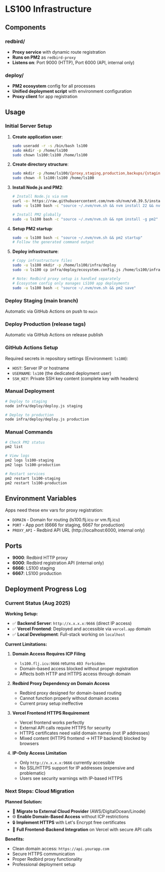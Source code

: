 # LS100 Infrastructure

## Components

### redbird/
- **Proxy service** with dynamic route registration
- **Runs on PM2** as `redbird-proxy`
- **Listens on**: Port 9000 (HTTP), Port 6000 (API, internal only)

### deploy/
- **PM2 ecosystem** config for all processes
- **Unified deployment script** with environment configuration
- **Proxy client** for app registration

## Usage

### Initial Server Setup

1. **Create application user**:
   ```bash
   sudo useradd -r -s /bin/bash ls100
   sudo mkdir -p /home/ls100
   sudo chown ls100:ls100 /home/ls100
   ```

2. **Create directory structure**:
   ```bash
   sudo mkdir -p /home/ls100/{proxy,staging,production,backups/{staging,production},logs}
   sudo chown -R ls100:ls100 /home/ls100
   ```

3. **Install Node.js and PM2**:
   ```bash
   # Install Node.js via nvm
   curl -o- https://raw.githubusercontent.com/nvm-sh/nvm/v0.39.5/install.sh | sudo -u ls100 bash
   sudo -u ls100 bash -c "source ~/.nvm/nvm.sh && nvm install 22 && nvm use 22 && nvm alias default 22"
   
   # Install PM2 globally
   sudo -u ls100 bash -c "source ~/.nvm/nvm.sh && npm install -g pm2"
   ```

4. **Setup PM2 startup**:
   ```bash
   sudo -u ls100 bash -c "source ~/.nvm/nvm.sh && pm2 startup"
   # Follow the generated command output
   ```

5. **Deploy infrastructure**:
   ```bash
   # Copy infrastructure files  
   sudo -u ls100 mkdir -p /home/ls100/infra/deploy
   sudo -u ls100 cp infra/deploy/ecosystem.config.js /home/ls100/infra/deploy/
   
   # Note: Redbird proxy setup is handled separately
   # Ecosystem config only manages LS100 app deployments
   sudo -u ls100 bash -c "source ~/.nvm/nvm.sh && pm2 save"
   ```

### Deploy Staging (main branch)
Automatic via GitHub Actions on push to `main`

### Deploy Production (release tags)
Automatic via GitHub Actions on release publish

### GitHub Actions Setup
Required secrets in repository settings (Environment: `ls100`):
- `HOST`: Server IP or hostname
- `USERNAME`: `ls100` (the dedicated deployment user)
- `SSH_KEY`: Private SSH key content (complete key with headers)

### Manual Deployment
```bash
# Deploy to staging
node infra/deploy/deploy.js staging

# Deploy to production  
node infra/deploy/deploy.js production
```

### Manual Commands
```bash
# Check PM2 status
pm2 list

# View logs
pm2 logs ls100-staging
pm2 logs ls100-production

# Restart services  
pm2 restart ls100-staging
pm2 restart ls100-production
```

## Environment Variables

Apps need these env vars for proxy registration:
- `DOMAIN` - Domain for routing (ls100.flj.icu or vm.flj.icu)
- `PORT` - App port (6666 for staging, 6667 for production)
- `PROXY_API` - Redbird API URL (http://localhost:6000, internal only)

## Ports

- **9000**: Redbird HTTP proxy
- **6000**: Redbird registration API (internal only)
- **6666**: LS100 staging
- **6667**: LS100 production

## Deployment Progress Log

### Current Status (Aug 2025)

**Working Setup:**
- ✅ **Backend Server**: `http://x.x.x.x:9666` (direct IP access)
- ✅ **Vercel Frontend**: Deployed and accessible via `vercel.app` domain
- ✅ **Local Development**: Full-stack working on `localhost`

**Current Limitations:**

1. **Domain Access Requires ICP Filing**
   - `ls100.flj.icu:9666` returns `403 Forbidden`
   - Domain-based access blocked without proper registration
   - Affects both HTTP and HTTPS access through domain

2. **Redbird Proxy Dependency on Domain Access**
   - Redbird proxy designed for domain-based routing
   - Cannot function properly without domain access
   - Current proxy setup ineffective

3. **Vercel Frontend HTTPS Requirement**
   - Vercel frontend works perfectly
   - External API calls require HTTPS for security
   - HTTPS certificates need valid domain names (not IP addresses)
   - Mixed content (HTTPS frontend → HTTP backend) blocked by browsers

4. **IP-Only Access Limitation**
   - Only `http://x.x.x.x:9666` currently accessible
   - No SSL/HTTPS support for IP addresses (expensive and problematic)
   - Users see security warnings with IP-based HTTPS

### Next Steps: Cloud Migration

**Planned Solution:**
- 🎯 **Migrate to External Cloud Provider** (AWS/DigitalOcean/Linode)
- 🌐 **Enable Domain-Based Access** without ICP restrictions
- 🔒 **Implement HTTPS** with Let's Encrypt free certificates
- 🚀 **Full Frontend-Backend Integration** on Vercel with secure API calls

**Benefits:**
- Clean domain access: `https://api.yourapp.com`
- Secure HTTPS communication
- Proper Redbird proxy functionality
- Professional deployment setup